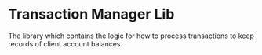 # Transaction Manager Lib

The library which contains the logic for how to process transactions to keep records of client account balances.
